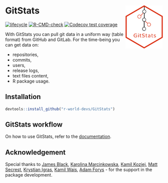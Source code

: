 
<!-- README.md is generated from README.Rmd. Please edit that file -->

# GitStats <img src="man/figures/GitStats_logo.png" align="right" height="138" style="float:right; height:138px;"/>

<!-- badges: start -->

[![lifecycle](https://img.shields.io/badge/lifecycle-experimental-orange.svg)](https://lifecycle.r-lib.org/articles/stages.html#experimental)
[![R-CMD-check](https://github.com/r-world-devs/GitStats/workflows/R-CMD-check/badge.svg)](https://github.com/r-world-devs/GitStats/actions)
[![Codecov test
coverage](https://codecov.io/gh/r-world-devs/GitStats/branch/devel/graph/badge.svg)](https://app.codecov.io/gh/r-world-devs/GitStats?branch=devel)
<!-- badges: end -->

With GitStats you can pull git data in a uniform way (table format) from
GitHub and GitLab. For the time-being you can get data on:

- repositories,
- commits,
- users,
- release logs,
- text files content,
- R package usage.

## Installation

``` r
devtools::install_github("r-world-devs/GitStats")
```

## GitStats workflow

On how to use GitStats, refer to the
[documentation](https://r-world-devs.github.io/GitStats/index.html).

## Acknowledgement

Special thanks to [James Black](https://github.com/epijim), [Karolina
Marcinkowska](https://github.com/marcinkowskak), [Kamil
Koziej](https://github.com/Cotau), [Matt
Secrest](https://github.com/mattsecrest), [Krystian
Igras](https://github.com/krystian8207), [Kamil
Wais](https://github.com/kalimu), [Adam
Forys](https://github.com/galachad) - for the support in the package
development.
